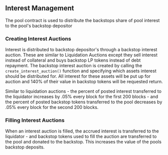 ## Interest Management

The pool contract is used to distribute the backstops share of pool interest to the pool's backstop depositor

### Creating Interest Auctions

Interest is distributed to backstop depositor's through a backstop interest auction. These are similar to Liquidation Auctions except they sell interest instead of collateral and buys backstop LP tokens instead of debt repayment. The backstop interest auction is created by calling the `create_interest_auction()` function and specifying which assets interest should be distributed for. All interest for these assets will be put up for auction and 140% of their value in backstop tokens will be requested return.

Similar to liquidation auctions - the percent of posted interest transferred to the liquidator increases by .05% every block for the first 200 blocks - and the percent of posted backstop tokens transferred to the pool decreases by .05% every block for the second 200 blocks.

### Filling Interest Auctions

When an interest auction is filled, the accrued interest is transferred to the liquidator - and backstop tokens used to fill the auction are transferred to the pool and donated to the backstop. This increases the value of the pools backstop deposits.
